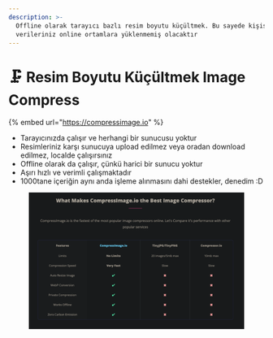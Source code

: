 ```yaml
---
description: >-
  Offline olarak tarayıcı bazlı resim boyutu küçültmek. Bu sayede kişisel
  verileriniz online ortamlara yüklenmemiş olacaktır
---
```


# 🗜 Resim Boyutu Küçültmek Image Compress

{% embed url="https://compressimage.io" %}

* Tarayıcınızda çalışır ve herhangi bir sunucusu yoktur
* Resimleriniz karşı sunucuya upload edilmez veya oradan download edilmez, localde çalışırsınız
* Offline olarak da çalışır, çünkü harici bir sunucu yoktur
* Aşırı hızlı ve verimli çalışmaktadır
* 1000tane içeriğin aynı anda işleme alınmasını dahi destekler, denedim :D

<figure><img src="../.gitbook/assets/SCR-20230607-mcib.png" alt=""><figcaption></figcaption></figure>
